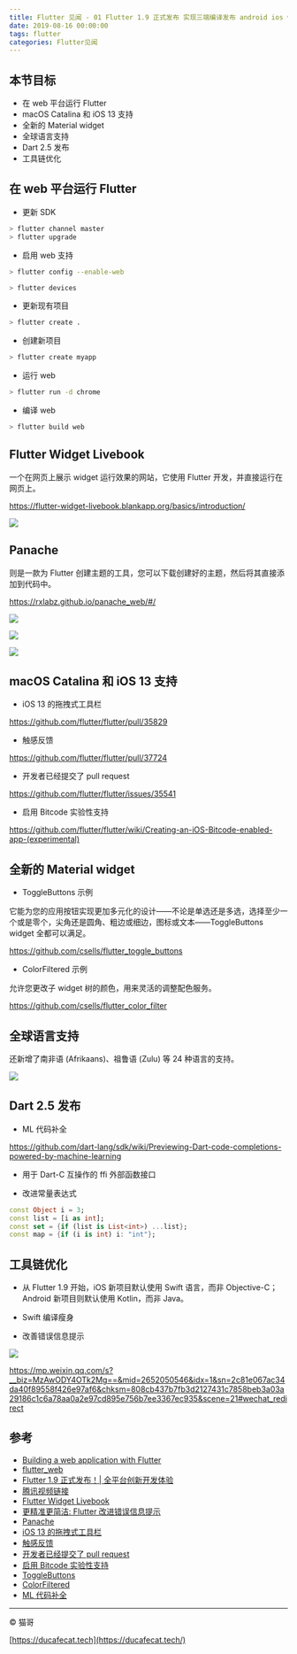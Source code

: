 ```yaml
---
title: Flutter 见闻 - 01 Flutter 1.9 正式发布 实现三端编译发布 android ios web
date: 2019-08-16 00:00:00
tags: flutter
categories: Flutter见闻
---
```


## 本节目标

- 在 web 平台运行 Flutter
- macOS Catalina 和 iOS 13 支持
- 全新的 Material widget
- 全球语言支持
- Dart 2.5 发布
- 工具链优化

## 在 web 平台运行 Flutter

- 更新 SDK

```sh
> flutter channel master
> flutter upgrade
```

- 启用 web 支持

```sh
> flutter config --enable-web

> flutter devices
```

- 更新现有项目

```sh
> flutter create .
```

- 创建新项目

```sh
> flutter create myapp
```

- 运行 web

```sh
> flutter run -d chrome
```

- 编译 web

```sh
> flutter build web
```

## Flutter Widget Livebook

一个在网页上展示 widget 运行效果的网站，它使用 Flutter 开发，并直接运行在网页上。

https://flutter-widget-livebook.blankapp.org/basics/introduction/

![](2019-09-16-15-06-02.png)

## Panache

则是一款为 Flutter 创建主题的工具，您可以下载创建好的主题，然后将其直接添加到代码中。

https://rxlabz.github.io/panache_web/#/

![](2019-09-16-15-07-30.png)

![](2019-09-16-15-08-15.png)

![](2019-09-16-15-09-15.png)

## macOS Catalina 和 iOS 13 支持

- iOS 13 的拖拽式工具栏

https://github.com/flutter/flutter/pull/35829

- 触感反馈

https://github.com/flutter/flutter/pull/37724

- 开发者已经提交了 pull request

https://github.com/flutter/flutter/issues/35541

- 启用 Bitcode 实验性支持

https://github.com/flutter/flutter/wiki/Creating-an-iOS-Bitcode-enabled-app-(experimental)

## 全新的 Material widget

- ToggleButtons 示例

它能为您的应用按钮实现更加多元化的设计——不论是单选还是多选，选择至少一个或是零个，尖角还是圆角、粗边或细边，图标或文本——ToggleButtons widget 全都可以满足。

https://github.com/csells/flutter_toggle_buttons

- ColorFiltered 示例

允许您更改子 widget 树的颜色，用来灵活的调整配色服务。

https://github.com/csells/flutter_color_filter

## 全球语言支持

还新增了南非语 (Afrikaans)、祖鲁语 (Zulu) 等 24 种语言的支持。

![](2019-09-16-14-48-40.png)

## Dart 2.5 发布

- ML 代码补全

https://github.com/dart-lang/sdk/wiki/Previewing-Dart-code-completions-powered-by-machine-learning

- 用于 Dart-C 互操作的 ffi 外部函数接口

- 改进常量表达式

```dart
const Object i = 3;
const list = [i as int];
const set = {if (list is List<int>) ...list};
const map = {if (i is int) i: "int"};
```

## 工具链优化

- 从 Flutter 1.9 开始，iOS 新项目默认使用 Swift 语言，而非 Objective-C；Android 新项目则默认使用 Kotlin，而非 Java。

- Swift 编译瘦身

- 改善错误信息提示

![](2019-09-16-15-04-00.png)

https://mp.weixin.qq.com/s?__biz=MzAwODY4OTk2Mg==&mid=2652050546&idx=1&sn=2c81e067ac34da40f89558f426e97af6&chksm=808cb437b7fb3d2127431c7858beb3a03a29186c1c6a78aa0a2e97cd895e756b7ee3367ec935&scene=21#wechat_redirect

## 参考

- [Building a web application with Flutter](https://flutter.dev/docs/get-started/web)
- [flutter_web](https://github.com/flutter/flutter_web)
- [Flutter 1.9 正式发布！| 全平台创新开发体验](https://mp.weixin.qq.com/s/uajbjbVYmcBHtq3Jv8tgzg)
- [腾讯视频链接](https://v.qq.com/x/page/t09240vp8cy.html)
- [Flutter Widget Livebook](https://flutter-widget-livebook.blankapp.org/basics/introduction/)
- [更精准更简洁: Flutter 改进错误信息提示](https://mp.weixin.qq.com/s?__biz=MzAwODY4OTk2Mg==&mid=2652050546&idx=1&sn=2c81e067ac34da40f89558f426e97af6&chksm=808cb437b7fb3d2127431c7858beb3a03a29186c1c6a78aa0a2e97cd895e756b7ee3367ec935&scene=21#wechat_redirect)
- [Panache](https://rxlabz.github.io/panache_web/#/)
- [iOS 13 的拖拽式工具栏](https://github.com/flutter/flutter/pull/35829)
- [触感反馈](https://github.com/flutter/flutter/pull/37724)
- [开发者已经提交了 pull request](https://github.com/flutter/flutter/issues/35541)
- [启用 Bitcode 实验性支持](<https://github.com/flutter/flutter/wiki/Creating-an-iOS-Bitcode-enabled-app-(experimental)>)
- [ToggleButtons](https://github.com/csells/flutter_toggle_buttons)
- [ColorFiltered](https://github.com/csells/flutter_color_filter)
- [ML 代码补全](https://github.com/dart-lang/sdk/wiki/Previewing-Dart-code-completions-powered-by-machine-learning)

---

© 猫哥

[https://ducafecat.tech](https://ducafecat.tech/)
